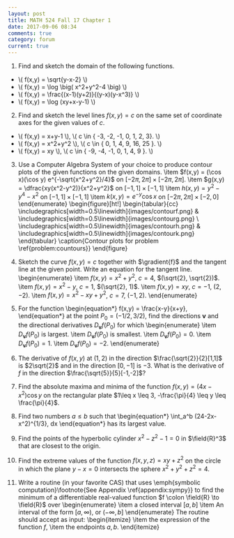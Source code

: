```yaml
---
layout: post
title: MATH 524 Fall 17 Chapter 1
date: 2017-09-06 08:34
comments: true
category: forum
current: true
---
```


1. Find and sketch the domain of the following functions.

* \\( f(x,y) = \sqrt{y-x-2} \\)
* \\( f(x,y) = \log \big( x^2+y^2-4 \big) \\)
* \\( f(x,y) = \frac{(x-1)(y+2)}{(y-x)(y-x^3)} \\)
* \\( f(x,y) = \log (xy+x-y-1) \\)

2. Find and sketch the level lines $f(x,y)=c$ on the same set of coordinate axes for the given values of $c$.

* \\( f(x,y) = x+y-1 \\), \\( c \in \{ -3, -2, -1, 0, 1, 2, 3\}. \\)
* \\( f(x,y) = x^2+y^2 \\), \\( c \in \{ 0, 1, 4, 9, 16, 25 \}. \\)
* \\( f(x,y) = xy \\), \\( c \in \{ -9, -4, -1, 0, 1, 4, 9 \}. \\)

3. Use a Computer Algebra System of your choice to produce contour plots of the given functions on the given domains.
	\item $f(x,y) = (\cos x)(\cos y) e^{-\sqrt{x^2+y^2}/4}$ on $[-2\pi, 2\pi]\times [-2\pi, 2\pi]$.
	\item $g(x,y) = \dfrac{xy(x^2-y^2)}{x^2+y^2}$ on $[-1,1] \times [-1,1]$
	\item $h(x,y) = y^2 - y^4 -x^2$ on $[-1,1]\times[-1,1]$
	\item $k(x,y) = e^{-y}\cos x$ on $[-2\pi, 2\pi]\times[-2,0]$
\end{enumerate}
\begin{figure}[ht!]
\begin{tabular}{cc}
\includegraphics[width=0.5\linewidth]{images/contourf.png} &
\includegraphics[width=0.5\linewidth]{images/contourg.png} \\
\includegraphics[width=0.5\linewidth]{images/contourh.png} &
\includegraphics[width=0.5\linewidth]{images/contourk.png} 
\end{tabular}
\caption{Contour plots for problem \ref{problem:countours}}
\end{figure}

4. Sketch the curve $f(x,y)=c$ together with $\gradient{f}$ and the tangent line at the given point.  Write an equation for the tangent line.
\begin{enumerate}
	\item $f(x,y)=x^2+y^2$, $c=4$, $(\sqrt{2}, \sqrt{2})$.
	\item $f(x,y)=x^2-y$, $c=1$, $(\sqrt{2}, 1)$.
	\item $f(x,y)=xy$, $c=-1$, $(2, -2)$.
	\item $f(x,y)=x^2-xy+y^2$, $c=7$, $(-1,2)$.
\end{enumerate}

5. For the function
\begin{equation*}
f(x,y) = \frac{x-y}{x+y},
\end{equation*}
at the point $P_0 = (-1/2, 3/2)$, find the directions $\boldsymbol{v}$ and the directional derivatives $D_{\boldsymbol{v}}f(P_0)$ for which
\begin{enumerate}
	\item $D_{\boldsymbol{v}}f(P_0)$ is largest.
	\item $D_{\boldsymbol{v}}f(P_0)$ is smallest.
	\item $D_{\boldsymbol{v}}f(P_0) = 0$.
	\item $D_{\boldsymbol{v}}f(P_0) = 1$.
	\item $D_{\boldsymbol{v}}f(P_0) = -2$.
\end{enumerate}

6. The derivative of $f(x,y)$ at $(1,2)$ in the direction $\frac{\sqrt{2}}{2}[1,1]$ is $2\sqrt{2}$ and in the direction $[0,-1]$ is $-3$.  What is the derivative of $f$ in the direction $\frac{\sqrt{5}}{5}[-1,-2]$?

7. Find the absolute maxima and minima of the function $f(x,y) = (4x-x^2)\cos y$ on the rectangular plate $1\leq x \leq 3, -\frac{\pi}{4} \leq y \leq \frac{\pi}{4}$.

8. Find two numbers $a \leq b$ such that 
\begin{equation*}
\int_a^b (24-2x-x^2)^{1/3}\, dx
\end{equation*}
has its largest value.

9. Find the points of the hyperbolic cylinder $x^2-z^2-1=0$ in $\field{R}^3$ that are closest to the origin.

10. Find the extreme values of the function $f(x,y,z)=xy+z^2$ on the circle in which the plane $y-x=0$ intersects the sphere $x^2+y^2+z^2=4$.

11. Write a routine (in your favorite CAS) that uses \emph{symbolic computation}\footnote{See Appendix \ref{appendix:sympy}} to find the minimum of a differentiable real-valued function $f \colon \field{R} \to \field{R}$ over 
\begin{enumerate}
	\item a closed interval $[a,b]$
	\item An interval of the form $[a,\infty)$, or $(-\infty, b]$
\end{enumerate}
The routine should accept as input:
\begin{itemize}
	\item the expression of the function $f$,
	\item the endpoints $a,b$.
\end{itemize}
